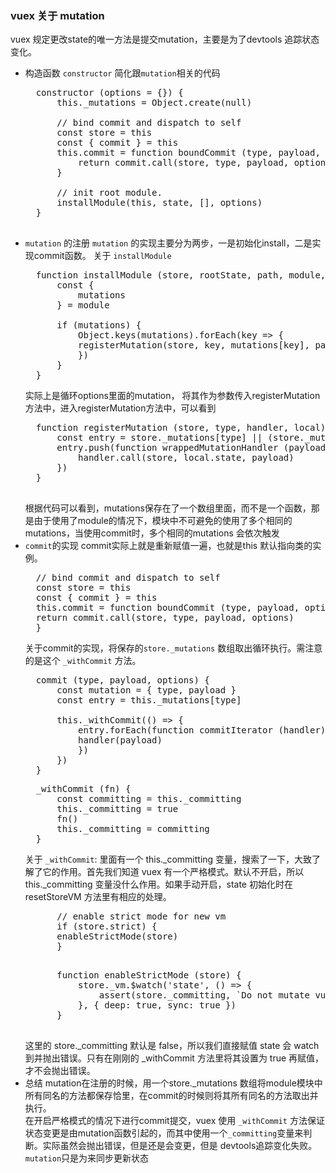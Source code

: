 ### vuex 关于 mutation

vuex 规定更改state的唯一方法是提交mutation，主要是为了devtools 追踪状态变化。
- 构造函数 `constructor`
  简化跟`mutation`相关的代码
  <pre>
    constructor (options = {}) {
        this._mutations = Object.create(null)

        // bind commit and dispatch to self
        const store = this
        const { commit } = this
        this.commit = function boundCommit (type, payload, options) {
            return commit.call(store, type, payload, options)
        }

        // init root module.
        installModule(this, state, [], options)
    }

  </pre>
- `mutation` 的注册
  `mutation` 的实现主要分为两步，一是初始化install，二是实现commit函数。
  关于 `installModule`
  <pre>
    function installModule (store, rootState, path, module, hot) {
        const {
            mutations
        } = module

        if (mutations) {
            Object.keys(mutations).forEach(key => {
            registerMutation(store, key, mutations[key], path)
            })
        }
    }
  </pre>
   实际上是循环options里面的mutation， 将其作为参数传入registerMutation方法中，进入registerMutation方法中，可以看到
   <pre>
    function registerMutation (store, type, handler, local) {
        const entry = store._mutations[type] || (store._mutations[type] = [])
        entry.push(function wrappedMutationHandler (payload) {
            handler.call(store, local.state, payload)
        })
    }
   </pre>
   根据代码可以看到，mutations保存在了一个数组里面，而不是一个函数，那是由于使用了module的情况下，模块中不可避免的使用了多个相同的mutations，当使用commit时，多个相同的mutations 会依次触发
- `commit`的实现
  commit实际上就是重新赋值一遍，也就是this 默认指向类的实例。
  <pre>
    // bind commit and dispatch to self
    const store = this
    const { commit } = this
    this.commit = function boundCommit (type, payload, options) {
    return commit.call(store, type, payload, options)
    }
  </pre>
  关于commit的实现，将保存的`store._mutations` 数组取出循环执行。需注意的是这个 `_withCommit` 方法。
  <pre>
    commit (type, payload, options) {
        const mutation = { type, payload }
        const entry = this._mutations[type]

        this._withCommit(() => {
            entry.forEach(function commitIterator (handler) {
            handler(payload)
            })
        })
    }
  </pre>
  <pre>
    _withCommit (fn) {
        const committing = this._committing
        this._committing = true
        fn()
        this._committing = committing
    }
  </pre>
   关于 `_withCommit`: 里面有一个 this._committing 变量，搜索了一下，大致了解了它的作用。首先我们知道 vuex 有一个严格模式。默认不开启，所以 this._committing 变量没什么作用。如果手动开启，state 初始化时在 resetStoreVM 方法里有相应的处理。
   <pre>
        // enable strict mode for new vm
        if (store.strict) {
        enableStrictMode(store)
        }
   </pre>
   <pre>
        function enableStrictMode (store) {
            store._vm.$watch('state', () => {
                assert(store._committing, `Do not mutate vuex store state outside mutation handlers.`)
            }, { deep: true, sync: true })
        }
   </pre>
   这里的 store._committing 默认是 false，所以我们直接赋值 state 会 watch 到并抛出错误。只有在刚刚的 _withCommit 方法里将其设置为 true 再赋值，才不会抛出错误。
- 总结
    mutation在注册的时候，用一个store._mutations 数组将module模块中所有同名的方法都保存恰里，在commit的时候则将其所有同名的方法取出并执行。<br/>
    在开启严格模式的情况下进行commit提交，vuex 使用 `_withCommit` 方法保证状态变更是由mutation函数引起的，而其中使用一个`_committing`变量来判断。实际虽然会抛出错误，但是还是会变更，但是 devtools追踪变化失败。
    `mutation`只是为来同步更新状态
